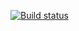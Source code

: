 [![Build status](https://ci.appveyor.com/api/projects/status/pdenl0jqgwnmssl9/branch/main?svg=true)](https://ci.appveyor.com/project/Kroleg69/bdd/branch/main)

